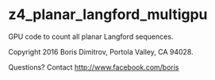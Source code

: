 # z4_planar_langford_multigpu
GPU code to count all planar Langford sequences.

Copyright 2016 Boris Dimitrov, Portola Valley, CA 94028.

Questions? Contact http://www.facebook.com/boris

